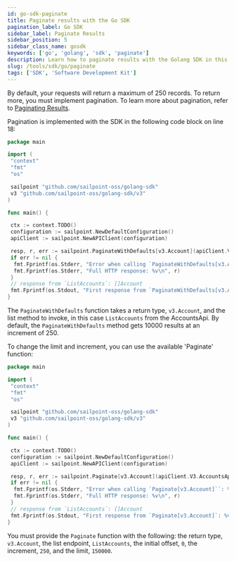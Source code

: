 ```yaml
---
id: go-sdk-paginate
title: Paginate results with the Go SDK
pagination_label: Go SDK
sidebar_label: Paginate Results
sidebar_position: 5
sidebar_class_name: gosdk
keywords: ['go', 'golang', 'sdk', 'paginate']
description: Learn how to paginate results with the Golang SDK in this guide. 
slug: /tools/sdk/go/paginate
tags: ['SDK', 'Software Development Kit']
---
```


By default, your requests will return a maximum of 250 records. To return more, you must implement pagination. To learn more about pagination, refer to [Paginating Results](/docs/api/standard-collection-parameters/#paginating-results).

Pagination is implemented with the SDK in the following code block on line 18:

```go showLineNumbers
package main

import (
 "context"
 "fmt"
 "os"

 sailpoint "github.com/sailpoint-oss/golang-sdk"
 v3 "github.com/sailpoint-oss/golang-sdk/v3"
)

func main() {

 ctx := context.TODO()
 configuration := sailpoint.NewDefaultConfiguration()
 apiClient := sailpoint.NewAPIClient(configuration)

 resp, r, err := sailpoint.PaginateWithDefaults[v3.Account](apiClient.V3.AccountsApi.ListAccounts(ctx))
 if err != nil {
  fmt.Fprintf(os.Stderr, "Error when calling `PaginateWithDefaults[v3.Account]``: %v\n", err)
  fmt.Fprintf(os.Stderr, "Full HTTP response: %v\n", r)
 }
 // response from `ListAccounts`: []Account
 fmt.Fprintf(os.Stdout, "First response from `PaginateWithDefaults[v3.Account]`: %v\n", resp[0].Name)
}
```

The `PaginateWithDefaults` function takes a return type, `v3.Account`, and the list method to invoke, in this case `ListAccounts` from the AccountsApi. By default, the `PaginateWithDefaults` method gets 10000 results at an increment of 250.

To change the limit and increment, you can use the available 'Paginate' function:

```go
package main

import (
 "context"
 "fmt"
 "os"

 sailpoint "github.com/sailpoint-oss/golang-sdk"
 v3 "github.com/sailpoint-oss/golang-sdk/v3"
)

func main() {

 ctx := context.TODO()
 configuration := sailpoint.NewDefaultConfiguration()
 apiClient := sailpoint.NewAPIClient(configuration)

 resp, r, err := sailpoint.Paginate[v3.Account](apiClient.V3.AccountsApi.ListAccounts(ctx), 0, 250, 150000)
 if err != nil {
  fmt.Fprintf(os.Stderr, "Error when calling `Paginate[v3.Account]``: %v\n", err)
  fmt.Fprintf(os.Stderr, "Full HTTP response: %v\n", r)
 }
 // response from `ListAccounts`: []Account
 fmt.Fprintf(os.Stdout, "First response from `Paginate[v3.Account]`: %v\n", resp[0].Name)
}
```

You must provide the `Paginate` function with the following: the return type, `v3.Account`, the list endpoint, `ListAccounts`, the initial offset, `0`, the increment, `250`, and the limit, `150000`.
